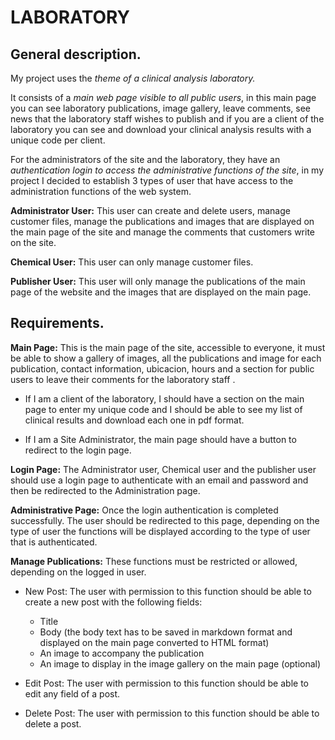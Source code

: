 # LABORATORY

## General description.

My project uses the *theme of a clinical analysis laboratory.*

It consists of a *main web page visible to all public users*, in this main page you can see laboratory publications, image gallery, leave comments, see news that the laboratory staff wishes to publish and if you are a client of the laboratory you can see and download your clinical analysis results with a unique code per client.

For the administrators of the site and the laboratory, they have an *authentication login to access the administrative functions of the site*, in my project I decided to establish 3 types of user that have access to the administration functions of the web system.

**Administrator User:** This user can create and delete users, manage customer files, manage the publications and images that are displayed on the main page of the site and manage the comments that customers write on the site.

**Chemical User:** This user can only manage customer files.

**Publisher User:** This user will only manage the publications of the main page of the website and the images that are displayed on the main page.


## Requirements.

**Main Page:** This is the main page of the site, accessible to everyone, it must be able to show a gallery of images, all the publications and image for each publication, contact information, ubicacion, hours and a section for public users to leave their comments for the laboratory staff .

- If I am a client of the laboratory, I should have a section on the main page to enter my unique code and I should be able to see my list of clinical results and download each one in pdf format.

- If I am a Site Administrator, the main page should have a button to redirect to the login page.

**Login Page:** The Administrator user, Chemical user and the publisher user should use a login page to authenticate with an email and password and then be redirected to the Administration page.

**Administrative Page:** Once the login authentication is completed successfully. The user should be redirected to this page, depending on the type of user the functions will be displayed according to the type of user that is authenticated.

**Manage Publications:** These functions must be restricted or allowed, depending on the logged in user.

- New Post: The user with permission to this function should be able to create a new post with the following fields:
  - Title
  - Body (the body text has to be saved in markdown format and displayed on the main page converted to HTML format)
  - An image to accompany the publication
  - An image to display in the image gallery on the main page (optional)

- Edit Post: The user with permission to this function should be able to edit any field of a post.

- Delete Post: The user with permission to this function should be able to delete a post.










